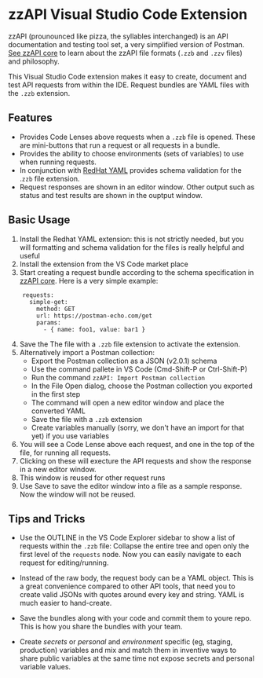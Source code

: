 # zzAPI Visual Studio Code Extension

zzAPI (prounounced like pizza, the syllables interchanged) is an API documentation and testing tool set, a very simplified version of Postman. [See zzAPI core](https://github.com/agrostar/zzapi/) to learn about the zzAPI file formats (`.zzb` and `.zzv` files) and philosophy.

This Visual Studio Code extension makes it easy to create, document and test API requests from within the IDE. Request bundles are YAML files with the `.zzb` extension.

## Features

* Provides Code Lenses above requests when a `.zzb` file is opened. These are mini-buttons that run a request or all requests in a bundle.
* Provides the ability to choose environments (sets of variables) to use when running requests.
* In conjunction with [RedHat YAML](https://marketplace.visualstudio.com/items?itemName=redhat.vscode-yaml) provides schema validation for the .`zzb` file extension.
* Request responses are shown in an editor window. Other output such as status and test results are shown in the ouptput window.

## Basic Usage

1. Install the Redhat YAML extension: this is not strictly needed, but you will formatting and schema validation for the files is really helpful and useful
1. Install the extension from the VS Code market place
2. Start creating a request bundle according to the schema specification in [zzAPI core](https://github.com/agrostar/zzapi/). Here is a very simple example:

```
    requests:
      simple-get:
        method: GET
        url: https://postman-echo.com/get
        params:
          - { name: foo1, value: bar1 }
```

4. Save the The file with a `.zzb` file extension to activate the extension.
4. Alternatively import a Postman collection:
   * Export the Postman collection as a JSON (v2.0.1) schema
   * Use the command pallete in VS Code (Cmd-Shift-P or Ctrl-Shift-P)
   * Run the command `zzAPI: Import Postman collection`
   * In the File Open dialog, choose the Postman collection you exported in the first step
   * The command will open a new editor window and place the converted YAML
   * Save the file with a `.zzb` extension
   * Create variables manually (sorry, we don't have an import for that yet) if you use variables
5. You will see a Code Lense above each request, and one in the top of the file, for running all requests.
6. Clicking on these will execture the API requests and show the response in a new editor window.
7. This window is reused for other request runs
8. Use Save to save the editor window into a file as a sample response. Now the window will not be reused.

## Tips and Tricks

* Use the OUTLINE in the VS Code Explorer sidebar to show a list of requests within the `.zzb` file: Collapse the entire tree and open only the first level of the `requests` node. Now you can easily navigate to each request for editing/running.

* Instead of the raw body, the request body can be a YAML object. This is a great convenience compared to other API tools, that need you to create valid JSONs with quotes around every key and string. YAML is much easier to hand-create.

* Save the bundles along with your code and commit them to youre repo. This is how you share the bundles with your team.

* Create *secrets* or *personal* and *environment* specific (eg, staging, production) variables and mix and match them in inventive ways to share public variables at the same time not expose secrets and personal variable values.

